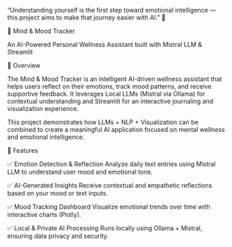 “Understanding yourself is the first step toward emotional intelligence — this project aims to make that journey easier with AI.” 💫

🧠 Mind & Mood Tracker

An AI-Powered Personal Wellness Assistant built with Mistral LLM & Streamlit


🌟 Overview

The Mind & Mood Tracker is an intelligent AI-driven wellness assistant that helps users reflect on their emotions, track mood patterns, and receive supportive feedback.
It leverages Local LLMs (Mistral via Ollama) for contextual understanding and Streamlit for an interactive journaling and visualization experience.

This project demonstrates how LLMs + NLP + Visualization can be combined to create a meaningful AI application focused on mental wellness and emotional intelligence.


🚀 Features

✅ Emotion Detection & Reflection
Analyze daily text entries using Mistral LLM to understand user mood and emotional tone.

✅ AI-Generated Insights
Receive contextual and empathetic reflections based on your mood or text inputs.

✅ Mood Tracking Dashboard
Visualize emotional trends over time with interactive charts (Plotly).

✅ Local & Private AI Processing
Runs locally using Ollama + Mistral, ensuring data privacy and security.

